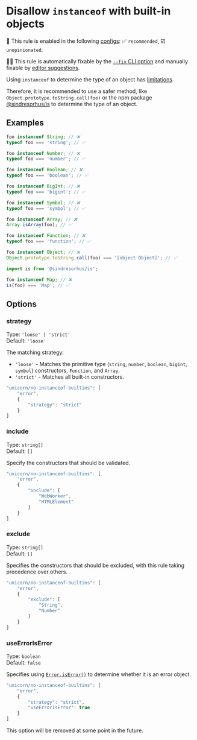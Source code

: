 # Disallow `instanceof` with built-in objects

💼 This rule is enabled in the following [configs](https://github.com/sindresorhus/eslint-plugin-unicorn#recommended-config): ✅ `recommended`, ☑️ `unopinionated`.

🔧💡 This rule is automatically fixable by the [`--fix` CLI option](https://eslint.org/docs/latest/user-guide/command-line-interface#--fix) and manually fixable by [editor suggestions](https://eslint.org/docs/latest/use/core-concepts#rule-suggestions).

<!-- end auto-generated rule header -->
<!-- Do not manually modify this header. Run: `npm run fix:eslint-docs` -->

Using `instanceof` to determine the type of an object has [limitations](https://developer.mozilla.org/en-US/docs/Web/JavaScript/Reference/Operators/instanceof#instanceof_and_multiple_realms).

Therefore, it is recommended to use a safer method, like `Object.prototype.toString.call(foo)` or the npm package [@sindresorhus/is](https://www.npmjs.com/package/@sindresorhus/is) to determine the type of an object.

## Examples

```js
foo instanceof String; // ❌
typeof foo === 'string'; // ✅
```

```js
foo instanceof Number; // ❌
typeof foo === 'number'; // ✅
```

```js
foo instanceof Boolean; // ❌
typeof foo === 'boolean'; // ✅
```

```js
foo instanceof BigInt; // ❌
typeof foo === 'bigint'; // ✅
```

```js
foo instanceof Symbol; // ❌
typeof foo === 'symbol'; // ✅
```

```js
foo instanceof Array; // ❌
Array.isArray(foo); // ✅
```

```js
foo instanceof Function; // ❌
typeof foo === 'function'; // ✅
```

```js
foo instanceof Object; // ❌
Object.prototype.toString.call(foo) === '[object Object]'; // ✅
```

```js
import is from '@sindresorhus/is';

foo instanceof Map; // ❌
is(foo) === 'Map'; // ✅
```

## Options

### strategy

Type: `'loose' | 'strict'`\
Default: `'loose'`

The matching strategy:

- `'loose'` - Matches the primitive type (`string`, `number`, `boolean`, `bigint`, `symbol`) constructors, `Function`, and `Array`.
- `'strict'` - Matches all built-in constructors.

```js
"unicorn/no-instanceof-builtins": [
	"error",
	{
		"strategy": "strict"
	}
]
```

### include

Type: `string[]`\
Default: `[]`

Specify the constructors that should be validated.

```js
"unicorn/no-instanceof-builtins": [
	"error",
	{
		"include": [
			"WebWorker",
			"HTMLElement"
		]
	}
]
```

### exclude

Type: `string[]`\
Default: `[]`

Specifies the constructors that should be excluded, with this rule taking precedence over others.

```js
"unicorn/no-instanceof-builtins": [
	"error",
	{
		"exclude": [
			"String",
			"Number"
		]
	}
]
```

### useErrorIsError

Type: `boolean`\
Default: `false`

Specifies using [`Error.isError()`](https://github.com/tc39/proposal-is-error) to determine whether it is an error object.

```js
"unicorn/no-instanceof-builtins": [
	"error",
	{
		"strategy": "strict",
		"useErrorIsError": true
	}
]
```

This option will be removed at some point in the future.
